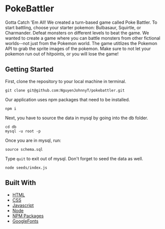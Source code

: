 # PokeBattler
Gotta Catch 'Em All! We created a turn-based game called Poke Battler. To start battling, choose your starter pokemon: Bulbasaur, Squirtle, or Charmander. Defeat monsters on different levels to beat the game. We wanted to create a game where you can battle monsters from other fictional worlds--not just from the Pokemon world. The game utitlizes the Pokemon API to grab the sprite images of the pokemon. Make sure to not let your pokemon run out of hitpoints, or you will lose the game! 

## Getting Started
First, clone the repository to your local machine in terminal.
``` console
git clone git@github.com:NguyenJohnnyT/pokebattler.git
```
Our application uses npm packages that need to be installed.
``` console
npm i
```
Next, you have to source the data in mysql by going into the db folder.
``` console
cd db
mysql -u root -p
```
Once you are in mysql, run:
``` console
source schema.sql
```
Type ```quit``` to exit out of mysql.
Don't forget to seed the data as well.
``` console
node seeds/index.js
```

## Built With
- [HTML](https://developer.mozilla.org/en-US/docs/Web/HTML)
- [CSS](https://developer.mozilla.org/en-US/docs/Web/CSS)
- [Javascript](https://developer.mozilla.org/en-US/docs/Web/JavaScript)
- [Node](https://nodejs.org/en/)
- [NPM Packages](https://www.npmjs.com)
- [GoogleFonts](https://fonts.google.com/)

